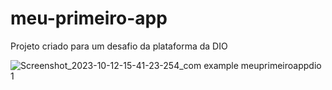 # meu-primeiro-app
Projeto criado para um desafio da plataforma da DIO


![Screenshot_2023-10-12-15-41-23-254_com example meuprimeiroappdio 1](https://github.com/Warley-Nobre/meu-primeiro-app/assets/89882805/25f9041b-45e7-434e-bbce-1d4e239259b5)

